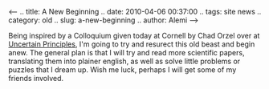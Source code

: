 <--
.. title: A New Beginning
.. date: 2010-04-06 00:37:00
.. tags: site news
.. category: old
.. slug: a-new-beginning
.. author: Alemi
-->


Being inspired by a Colloquium given today at Cornell by Chad Orzel over
at [Uncertain Principles](http://scienceblogs.com/principles/), I'm
going to try and resurect this old beast and begin anew. The general
plan is that I will try and read more scientific papers, translating
them into plainer english, as well as solve little problems or puzzles
that I dream up. Wish me luck, perhaps I will get some of my friends
involved.
